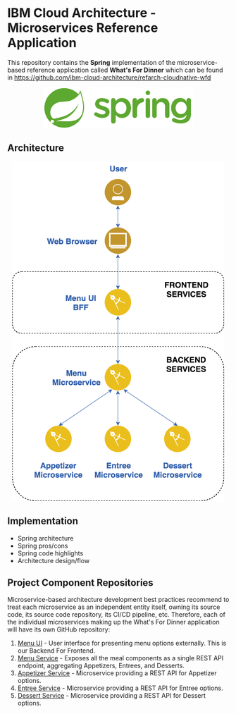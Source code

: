 # IBM Cloud Architecture - Microservices Reference Application

This repository contains the **Spring** implementation of the microservice-based reference application called **What's For Dinner** which can be found in https://github.com/ibm-cloud-architecture/refarch-cloudnative-wfd

<p align="center">
  <a href="https://projects.spring.io/spring-boot/">
    <img src="static/imgs/spring_small.png">
  </a>
</p>

## Architecture

<p align="center">
<img src="static/imgs/wfd-architecture_small.png">
</p>

## Implementation

- Spring architecture
- Spring pros/cons
- Spring code highlights
- Architecture design/flow

## Project Component Repositories

Microservice-based architecture development best practices recommend to treat each microservice as an independent entity itself, owning its source code, its source code repository, its CI/CD pipeline, etc. Therefore, each of the individual microservices making up the What's For Dinner application will have its own GitHub repository:

1. [Menu UI](https://github.com/ibm-cloud-architecture/refarch-cloudnative-wfd-ui/tree/spring) - User interface for presenting menu options externally. This is our Backend For Frontend.
2. [Menu Service](https://github.com/ibm-cloud-architecture/refarch-cloudnative-wfd-menu/tree/spring) - Exposes all the meal components as a single REST API endpoint, aggregating Appetizers, Entrees, and Desserts.
3. [Appetizer Service](https://github.com/ibm-cloud-architecture/refarch-cloudnative-wfd-appetizer/tree/spring) - Microservice providing a REST API for Appetizer options.
4. [Entree Service](https://github.com/ibm-cloud-architecture/refarch-cloudnative-wfd-entree/tree/spring) - Microservice providing a REST API for Entree options.
5. [Dessert Service](https://github.com/ibm-cloud-architecture/refarch-cloudnative-wfd-dessert/tree/spring) - Microservice providing a REST API for Dessert options.
